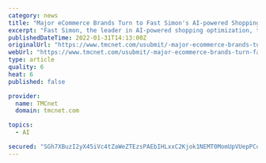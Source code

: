 ```yaml
---
category: news
title: "Major eCommerce Brands Turn to Fast Simon's AI-powered Shopping Optimization Platform in 2021"
excerpt: "Fast Simon, the leader in AI-powered shopping optimization, today announced notable achievements in 2021, including expanding its customer roster with many prominent, fast-growing brands including Juicy Couture,"
publishedDateTime: 2022-01-31T14:13:00Z
originalUrl: "https://www.tmcnet.com/usubmit/-major-ecommerce-brands-turn-fast-simons-ai-powered-/2022/01/31/9535932.htm"
webUrl: "https://www.tmcnet.com/usubmit/-major-ecommerce-brands-turn-fast-simons-ai-powered-/2022/01/31/9535932.htm"
type: article
quality: 6
heat: 6
published: false

provider:
  name: TMCnet
  domain: tmcnet.com

topics:
  - AI

secured: "SGh7XBuzI2yX45iVc4tZaWeZTEzsPAEbIHLxxC2Kjok1NEMT0MomUpVUepPCoBvwBuO+8wIvAVb5PXbWNDjdwfuhLU5WsB0FbeTpqZgjfamngp9g8FUNyUViVvl14T9O+u4t2CS9dIZW66xtussbvs+OIum5vuRbj7Tqj64CAWzgW4SI+GjL2hEW99QaJhGXVcVI2uTiBHa/xLi6SatTin6P/CNn+Q9/0odm3kcC2UNfZ2KaoNu/wBufcEODuZCwB/lN7huFo2Nc0jQguCYY9Bi1ZPTQqL4A1kPH/an8N2Z8LG7NbsJxQLZWfPk197i2PGdA5iw/Pe1NCSqz5XBPX3WekJwRhRsRQLT/jBxFG9o=;06ITDl3Z2XOLbWXuiFMkNQ=="
---
```


